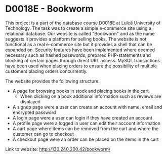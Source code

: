 # D0018E - Bookworm
This project is a part of the database course D0018E at Luleå University of Technology. The task was to create a simple e-commerce site using a relational database. Our website is called "Bookworm" and as the name suggests it provides a platform for selling books. The website is not functional as a real e-commerce site but it provides a shell that can be expanded on. Security features have been implemented where deemed necessary such as hashed passwords, prepared PHP-statements and blocking of certain pages through direct URL access. MySQL transactions have been used when placing orders to ensure the possibility of multiple customers placing orders concurrently.

The website provides the following structure:
- A page for browsing books in stock and placing books in the cart
  - When clicking on a book additional information such as reviews are displayed
- A signup page were a user can create an account with name, email and encrypted password
- A login page were a user can login if they have created an account
- A profile page were a logged in user can edit their account information
- A cart page where items can be removed from the cart and where the customer can go to checkout
- A checkout page were an order can be placed on the items in the cart

Link to website: http://130.240.200.42/bookworm/
